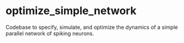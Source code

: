 # optimize_simple_network
Codebase to specify, simulate, and optimize the dynamics of a simple parallel network of spiking neurons.
